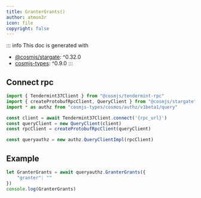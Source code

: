```yaml
---
title: GranterGrants()
author: atmon3r
icon: file
copyright: false
---
```


::: info
This doc is generated with 
- [@cosmjs/stargate](https://www.npmjs.com/package/@cosmjs/stargate): ^0.32.0
- [cosmjs-types](https://www.npmjs.com/package/cosmjs-types): ^0.9.0
:::
   
## Connect rpc

```js
import { Tendermint37Client } from "@cosmjs/tendermint-rpc"
import { createProtobufRpcClient, QueryClient } from "@cosmjs/stargate"
import * as authz from "cosmjs-types/cosmos/authz/v1beta1/query"

const client = await Tendermint37Client.connect('{rpc_url}')
const queryClient = new QueryClient(client)
const rpcClient = createProtobufRpcClient(queryClient)

const queryauthz = new authz.QueryClientImpl(rpcClient)
```

## Example
```js
let GranterGrants = await queryauthz.GranterGrants({
    "granter": ""
})
console.log(GranterGrants)
```
   
